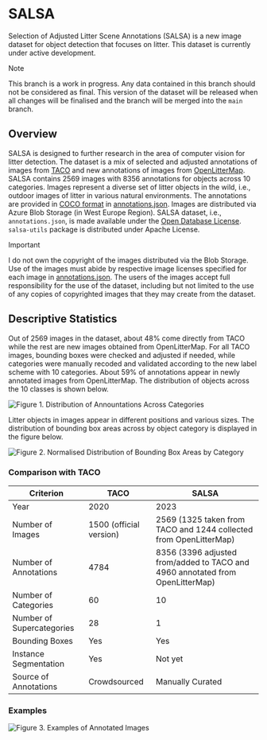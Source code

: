# SALSA
Selection of Adjusted Litter Scene Annotations (SALSA) is a new image dataset for object detection that focuses on litter. This dataset is currently under active development.

> [!NOTE]
> This branch is a work in progress. Any data contained in this branch should not be considered as final. This version of the dataset will be released when all changes will be finalised and the branch will be merged into the `main` branch.

## Overview

SALSA is designed to further research in the area of computer vision for litter detection. The dataset is a mix of selected and adjusted annotations of images from [TACO](http://tacodataset.org) and new annotations of images from [OpenLitterMap](https://openlittermap.com). SALSA contains 2569 images with 8356 annotations for objects across 10 categories. Images represent a diverse set of litter objects in the wild, i.e., outdoor images of litter in various natural environments. The annotations are provided in [COCO format](https://cocodataset.org/#format-data) in [annotations.json](./src/salsa_utils/data/annotations.json). Images are distributed via Azure Blob Storage (in West Europe Region). SALSA dataset, i.e., `annotations.json`, is made available under the [Open Database License](http://opendatacommons.org/licenses/odbl/1.0/). `salsa-utils` package is distributed under Apache License.

> [!IMPORTANT]  
>  I do not own the copyright of the images distributed via the Blob Storage. Use of the images must abide by respective image licenses specified for each image in [annotations.json](./src/salsa_utils/data/annotations.json). The users of the images accept full responsibility for the use of the dataset, including but not limited to the use of any copies of copyrighted images that they may create from the dataset.

## Descriptive Statistics

Out of 2569 images in the dataset, about 48% come directly from TACO while the rest are new images obtained from OpenLitterMap. For all TACO images, bounding boxes were checked and adjusted if needed, while categories were manually recoded and validated according to the new label scheme with 10 categories. About 59% of annotations appear in newly annotated images from OpenLitterMap. The distribution of objects across the 10 classes is shown below.

![Figure 1. Distribution of Annountations Across Categories](https://github.com/alinacherkas/salsa/assets/51997505/cae06bd9-aec8-4e81-ad2f-afdca7a748aa)

Litter objects in images appear in different positions and various sizes. The distribution of bounding box areas across by object category is displayed in the figure below.

![Figure 2. Normalised Distribution of Bounding Box Areas by Category](https://github.com/alinacherkas/salsa/assets/51997505/ad74c5d0-5cc7-4cff-8ca3-8ef07e180c3c)


### Comparison with TACO

| Criterion | TACO  | SALSA |
| - | ------------- | ------------- |
|Year| 2020  | 2023  |
|Number of Images| 1500 (official version)  | 2569 (1325 taken from TACO and 1244 collected from OpenLitterMap)  |
|Number of Annotations|4784|8356 (3396 adjusted from/added to TACO and 4960 annotated from OpenLitterMap)|
|Number of Categories|60|10|
|Number of Supercategories|28|1|
|Bounding Boxes|Yes|Yes|
|Instance Segmentation|Yes|Not yet|
|Source of Annotations|Crowdsourced|Manually Curated|


### Examples

![Figure 3. Examples of Annotated Images](https://github.com/alinacherkas/salsa/assets/51997505/8705c8d8-78da-48fc-80ee-9ebd22f1b0d8)

